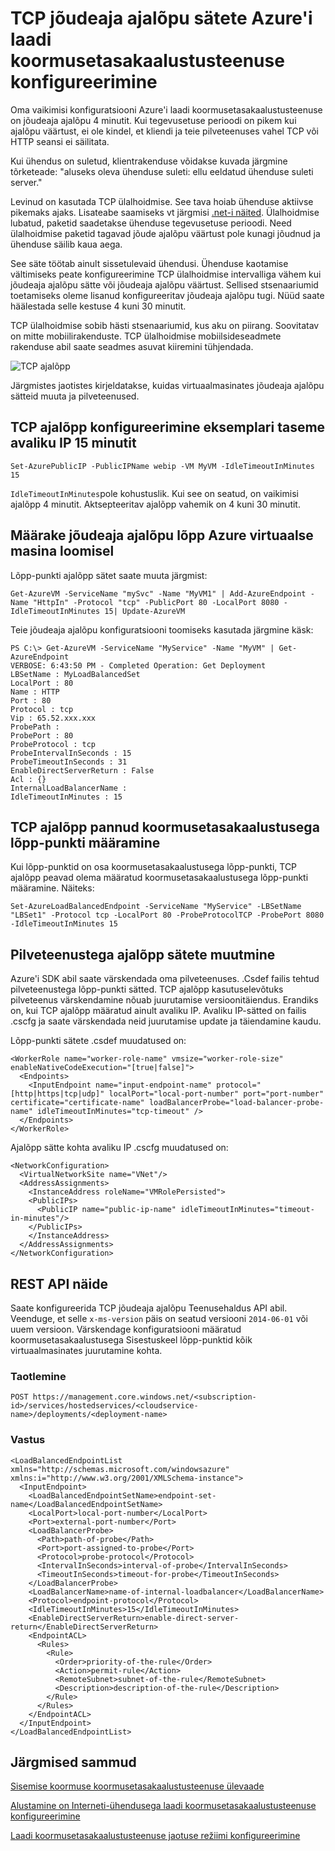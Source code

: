 <properties
   pageTitle="Laadi koormusetasakaalustusteenuse TCP jõudeaja ajalõpu konfigureerimine | Microsoft Azure'i"
   description="Laadi koormusetasakaalustusteenuse TCP jõudeaja ajalõpu konfigureerimine"
   services="load-balancer"
   documentationCenter="na"
   authors="sdwheeler"
   manager="carmonm"
   editor="" />
<tags
   ms.service="load-balancer"
   ms.devlang="na"
   ms.topic="article"
   ms.tgt_pltfrm="na"
   ms.workload="infrastructure-services"
   ms.date="10/24/2016"
   ms.author="sewhee" />

# <a name="configure-tcp-idle-timeout-settings-for-azure-load-balancer"></a>TCP jõudeaja ajalõpu sätete Azure'i laadi koormusetasakaalustusteenuse konfigureerimine

Oma vaikimisi konfiguratsiooni Azure'i laadi koormusetasakaalustusteenuse on jõudeaja ajalõpu 4 minutit. Kui tegevusetuse perioodi on pikem kui ajalõpu väärtust, ei ole kindel, et kliendi ja teie pilveteenuses vahel TCP või HTTP seansi ei säilitata.

Kui ühendus on suletud, klientrakenduse võidakse kuvada järgmine tõrketeade: "aluseks oleva ühenduse suleti: ellu eeldatud ühenduse suleti server."

Levinud on kasutada TCP ülalhoidmise. See tava hoiab ühenduse aktiivse pikemaks ajaks. Lisateabe saamiseks vt järgmisi [.net-i näited](https://msdn.microsoft.com/library/system.net.servicepoint.settcpkeepalive.aspx). Ülalhoidmise lubatud, paketid saadetakse ühenduse tegevusetuse perioodi. Need ülalhoidmise paketid tagavad jõude ajalõpu väärtust pole kunagi jõudnud ja ühenduse säilib kaua aega.

See säte töötab ainult sissetulevaid ühendusi. Ühenduse kaotamise vältimiseks peate konfigureerimine TCP ülalhoidmise intervalliga vähem kui jõudeaja ajalõpu sätte või jõudeaja ajalõpu väärtust. Sellised stsenaariumid toetamiseks oleme lisanud konfigureeritav jõudeaja ajalõpu tugi. Nüüd saate häälestada selle kestuse 4 kuni 30 minutit.

TCP ülalhoidmise sobib hästi stsenaariumid, kus aku on piirang. Soovitatav on mitte mobiilirakenduste. TCP ülalhoidmise mobiilsideseadmete rakenduse abil saate seadmes asuvat kiiremini tühjendada.

![TCP ajalõpp](./media/load-balancer-tcp-idle-timeout/image1.png)

Järgmistes jaotistes kirjeldatakse, kuidas virtuaalmasinates jõudeaja ajalõpu sätteid muuta ja pilveteenused.

## <a name="configure-the-tcp-timeout-for-your-instance-level-public-ip-to-15-minutes"></a>TCP ajalõpp konfigureerimine eksemplari taseme avaliku IP 15 minutit

    Set-AzurePublicIP -PublicIPName webip -VM MyVM -IdleTimeoutInMinutes 15

`IdleTimeoutInMinutes`pole kohustuslik. Kui see on seatud, on vaikimisi ajalõpp 4 minutit. Aktsepteeritav ajalõpp vahemik on 4 kuni 30 minutit.

## <a name="set-the-idle-timeout-when-creating-an-azure-endpoint-on-a-virtual-machine"></a>Määrake jõudeaja ajalõpu lõpp Azure virtuaalse masina loomisel

Lõpp-punkti ajalõpp sätet saate muuta järgmist:

    Get-AzureVM -ServiceName "mySvc" -Name "MyVM1" | Add-AzureEndpoint -Name "HttpIn" -Protocol "tcp" -PublicPort 80 -LocalPort 8080 -IdleTimeoutInMinutes 15| Update-AzureVM

Teie jõudeaja ajalõpu konfiguratsiooni toomiseks kasutada järgmine käsk:

    PS C:\> Get-AzureVM -ServiceName "MyService" -Name "MyVM" | Get-AzureEndpoint
    VERBOSE: 6:43:50 PM - Completed Operation: Get Deployment
    LBSetName : MyLoadBalancedSet
    LocalPort : 80
    Name : HTTP
    Port : 80
    Protocol : tcp
    Vip : 65.52.xxx.xxx
    ProbePath :
    ProbePort : 80
    ProbeProtocol : tcp
    ProbeIntervalInSeconds : 15
    ProbeTimeoutInSeconds : 31
    EnableDirectServerReturn : False
    Acl : {}
    InternalLoadBalancerName :
    IdleTimeoutInMinutes : 15

## <a name="set-the-tcp-timeout-on-a-load-balanced-endpoint-set"></a>TCP ajalõpp pannud koormusetasakaalustusega lõpp-punkti määramine

Kui lõpp-punktid on osa koormusetasakaalustusega lõpp-punkti, TCP ajalõpp peavad olema määratud koormusetasakaalustusega lõpp-punkti määramine. Näiteks:

    Set-AzureLoadBalancedEndpoint -ServiceName "MyService" -LBSetName "LBSet1" -Protocol tcp -LocalPort 80 -ProbeProtocolTCP -ProbePort 8080 -IdleTimeoutInMinutes 15

## <a name="change-timeout-settings-for-cloud-services"></a>Pilveteenustega ajalõpp sätete muutmine

Azure'i SDK abil saate värskendada oma pilveteenuses. .Csdef failis tehtud pilveteenustega lõpp-punkti sätted. TCP ajalõpp kasutuselevõtuks pilveteenus värskendamine nõuab juurutamise versioonitäiendus. Erandiks on, kui TCP ajalõpp määratud ainult avaliku IP. Avaliku IP-sätted on failis .cscfg ja saate värskendada neid juurutamise update ja täiendamine kaudu.

Lõpp-punkti sätete .csdef muudatused on:

    <WorkerRole name="worker-role-name" vmsize="worker-role-size" enableNativeCodeExecution="[true|false]">
      <Endpoints>
        <InputEndpoint name="input-endpoint-name" protocol="[http|https|tcp|udp]" localPort="local-port-number" port="port-number" certificate="certificate-name" loadBalancerProbe="load-balancer-probe-name" idleTimeoutInMinutes="tcp-timeout" />
      </Endpoints>
    </WorkerRole>

Ajalõpp sätte kohta avaliku IP .cscfg muudatused on:

    <NetworkConfiguration>
      <VirtualNetworkSite name="VNet"/>
      <AddressAssignments>
        <InstanceAddress roleName="VMRolePersisted">
        <PublicIPs>
          <PublicIP name="public-ip-name" idleTimeoutInMinutes="timeout-in-minutes"/>
        </PublicIPs>
        </InstanceAddress>
      </AddressAssignments>
    </NetworkConfiguration>

## <a name="rest-api-example"></a>REST API näide

Saate konfigureerida TCP jõudeaja ajalõpu Teenusehaldus API abil. Veenduge, et selle `x-ms-version` päis on seatud versiooni `2014-06-01` või uuem versioon. Värskendage konfiguratsiooni määratud koormusetasakaalustusega Sisestuskeel lõpp-punktid kõik virtuaalmasinates juurutamine kohta.

### <a name="request"></a>Taotlemine

    POST https://management.core.windows.net/<subscription-id>/services/hostedservices/<cloudservice-name>/deployments/<deployment-name>

### <a name="response"></a>Vastus

    <LoadBalancedEndpointList xmlns="http://schemas.microsoft.com/windowsazure" xmlns:i="http://www.w3.org/2001/XMLSchema-instance">
      <InputEndpoint>
        <LoadBalancedEndpointSetName>endpoint-set-name</LoadBalancedEndpointSetName>
        <LocalPort>local-port-number</LocalPort>
        <Port>external-port-number</Port>
        <LoadBalancerProbe>
          <Path>path-of-probe</Path>
          <Port>port-assigned-to-probe</Port>
          <Protocol>probe-protocol</Protocol>
          <IntervalInSeconds>interval-of-probe</IntervalInSeconds>
          <TimeoutInSeconds>timeout-for-probe</TimeoutInSeconds>
        </LoadBalancerProbe>
        <LoadBalancerName>name-of-internal-loadbalancer</LoadBalancerName>
        <Protocol>endpoint-protocol</Protocol>
        <IdleTimeoutInMinutes>15</IdleTimeoutInMinutes>
        <EnableDirectServerReturn>enable-direct-server-return</EnableDirectServerReturn>
        <EndpointACL>
          <Rules>
            <Rule>
              <Order>priority-of-the-rule</Order>
              <Action>permit-rule</Action>
              <RemoteSubnet>subnet-of-the-rule</RemoteSubnet>
              <Description>description-of-the-rule</Description>
            </Rule>
          </Rules>
        </EndpointACL>
      </InputEndpoint>
    </LoadBalancedEndpointList>

## <a name="next-steps"></a>Järgmised sammud

[Sisemise koormuse koormusetasakaalustusteenuse ülevaade](load-balancer-internal-overview.md)

[Alustamine on Interneti-ühendusega laadi koormusetasakaalustusteenuse konfigureerimine](load-balancer-get-started-internet-arm-ps.md)

[Laadi koormusetasakaalustusteenuse jaotuse režiimi konfigureerimine](load-balancer-distribution-mode.md)
